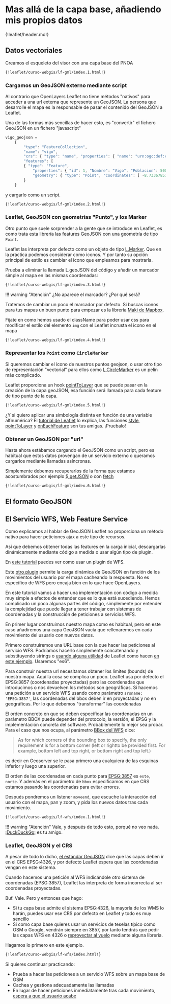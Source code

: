 # Mas allá de la capa base, añadiendo mis propios datos

{!leaflet/header.md!}

## Datos vectoriales

Creamos el esqueleto del visor con una capa base del PNOA

```html
{!leaflet/curso-webgis/lf-gml/index.1.html!}
```

### Cargamos un GeoJSON externo mediante script

Al contrario que OpenLayers Leaflet no tiene métodos "nativos" para acceder a una url externa que represente un GeoJSON. La persona que desarrolle el mapa es la responsable de pasar el contenido del GeoJSON a Leaflet.

Una de las formas más sencillas de hacer esto, es "convertir" el fichero GeoJSON en un fichero "javascript"
    
```javascript hl_lines="1"
vigo_geojson = 
    {
        "type": "FeatureCollection",
        "name": "vigo",
        "crs": { "type": "name", "properties": { "name": "urn:ogc:def:crs:OGC:1.3:CRS84" } },
        "features": [
        { "type": "Feature", 
            "properties": { "id": 1, "Nombre": "Vigo", "Poblacion": 500000 }, 
            "geometry": { "type": "Point", "coordinates": [ -8.733678516914864, 42.219577180236797 ] } 
        }
    }
```
    
y cargarlo como un script.

```html hl_lines="19 30"
{!leaflet/curso-webgis/lf-gml/index.2.html!}
```

### Leaflet, GeoJSON con geometrías "Punto", y los Marker

Otro punto que suele sorprender a la gente que se introduce en Leaflet, es como trata esta librería las features GeoJSON con una geometría de tipo `Point`.

Leaflet las interpreta por defecto como un objeto de tipo [L.Marker](https://leafletjs.com/reference-1.3.4.html#marker). Que en la práctica podemos considerar como iconos. Y por tanto su opción principal de estilo es cambiar el icono que empleamos para mostrarla.
    
Prueba a eliminar la llamada L.geoJSON del código y añadir un marcador simple al mapa en las mismas coordenadas:

```html
{!leaflet/curso-webgis/lf-gml/index.3.html!}
```

!!! warning "Atención"
    ¿No aparece el marcador? ¿Por qué será?


Tratemos de cambiar un poco el marcador por defecto. Si buscas iconos para tus mapas un buen punto para empezar es la librería [Maki de Mapbox](https://www.mapbox.com/maki-icons/).
    
Fijate en como hemos usado el className para poder usar css para modificar el estilo del elemento `img` con el Leaflet incrusta el icono en el mapa

```html
{!leaflet/curso-webgis/lf-gml/index.4.html!}
```

### Representar los `Point` como `CircleMarker`

Si queremos cambiar el ícono de nuestros puntos geojson, o usar otro tipo de representación "vectorial" para ellos como [L.CircleMarker](https://leafletjs.com/reference-1.3.4.html#circlemarker) es un pelín más complicado.

Leaflet proporciona un hook [pointToLayer](https://leafletjs.com/reference-1.3.4.html#geojson-pointtolayer) que se puede pasar en la creación de la capa geoJSON, esa función será llamada para cada feature de tipo punto de la capa.

```html
{!leaflet/curso-webgis/lf-gml/index.5.html!}
```

    
¿Y si quiero aplicar una simbología distinta en función de una variable alfnumérica? El [tutorial de Leaflet](https://leafletjs.com/examples/geojson/) lo explica, las funciones [style](https://leafletjs.com/reference-1.3.4.html#geojson-style), [pointToLayer](https://leafletjs.com/reference-1.3.4.html#geojson-pointtolayer) y [onEachFeature](https://leafletjs.com/reference-1.3.4.html#geojson-oneachfeature) son tus amigas. ¡Pruebalo!

### Obtener un GeoJSON por "url"

Hasta ahora estábamos cargando el GeoJSON como un script, pero es habitual que estos datos provengan de un servicio externo o queramos cargarlos mediante llamadas asíncronas.

Simplemente debemos recuperarlos de la forma que estamos acostumbrados por ejemplo [$.getJSON](https://api.jquery.com/jquery.getjson/) o con [fetch](https://developer.mozilla.org/en-US/docs/Web/API/Fetch_API)

```html
{!leaflet/curso-webgis/lf-gml/index.6.html!}
```

## El formato GeoJSON

## El Servicio WFS, Web **Feature** Service

Como explicamos al hablar de GeoJSON Leaflet no proporciona un método nativo para hacer peticiones ajax a este tipo de recursos.
    
Así que debemos obtener todas las features en la carga inicial, descargarlas dinámicamente mediante código a medida o usar algún tipo de plugin.
    
En [este tutorial](https://mappinggis.com/2016/06/anadir-servicio-wfs-leaflet/) puedes ver como usar un plugin de WFS.
    
Este [otro plugin](https://github.com/stefanocudini/leaflet-layerjson) permite la carga dinámica de GeoJSON en función de los movimientos del usuario por el mapa cacheando la respuesta. No es específico de WFS pero encaja bien en lo que hace OpenLayers.
    
En este tutorial vamos a hacer una implementación con código a medida muy simple a efectos de entender que es lo que está sucediendo. Hemos complicado un poco algunas partes del código, simplemente por entender la complejidad que puede llegar a tener trabajar con sistemas de coordenadas y la construcción de peticiones a servicios WFS.
    
En primer lugar construimos nuestro mapa como es habitual, pero en este caso añadiremos una capa GeoJSON vacía que rellenaremos en cada movimiento del usuario con nuevos datos.
    
Primero construiremos una URL base con la que hacer las peticiones al servicio WFS. Podríamos hacerlo simplemente concatenando y substituyendo strings o [usando alguna utilidad](https://leafletjs.com/reference-1.3.4.html#util) de Leaflet como hacen [en este ejemplo](http://jsfiddle.net/expedio/8r1ncv6a/). Usaremos "es6".
    
Para construír nuestra url necesitamos obtener los límites (bounds) de nuestro mapa. Aquí la cosa se complica un poco. Leaflet usa por defecto el EPSG:3857 (coordenadas proyectadas) pero las coordenadas que introducimos o nos devuelven los métodos son geográficas. Si hacemos una petición a un servicio WFS usando como parámetro `srsname: 'EPSG:3857'`, las coordenadas del bbox deben ir en proyectadas y no en geográficas. Por lo que debemos "transformar" las coordenadas
    
El orden concreto en que se deben especificar las coordenadas en un parámetro BBOX puede depender del protocolo, la versión, el EPSG y la implementación concreta del software. Probablemente lo mejor sea probar. Para el caso que nos ocupa, al parámetro [BBox del WFS](http://docs.geoserver.org/latest/en/user/services/wfs/reference.html#getfeature) dice:

> As for which corners of the bounding box to specify, the only requirement is for a 
> bottom corner (left or rightto be provided first. For example, bottom left and top right,
> or bottom right and top left.)

es decir en Geoserver se le pasa primero una cualquiera de las esquinas inferior y luego una superior.
    
El orden de las coordenadas en cada punto para [EPSG:3857](http://epsg.io/3857) es `este, norte`. Y además en el parámetro de `bbox` especificamos en que CRS estamos pasando las coordenadas para evitar errores.
    
Después pondremos un listener `moveend`, que escuche la interacción del usuario con el mapa, pan y zoom, y pida los nuevos datos tras cada movimiento.

```html
{!leaflet/curso-webgis/lf-wfs/index.1.html!}
```

!!! warning "Atención"
    Vale, y después de todo esto, porqué no veo nada. ¡[DuckDuckGo](https://duckduckgo.com/)¡ es tu amigo.

### Leaflet, GeoJSON y el CRS

A pesar de todo lo dicho, [el estándar GeoJSON](https://tools.ietf.org/html/rfc7946#section-4) dice que las capas deben ir en el CRS EPSG:4326, y por defecto Leaflet espera que las coordenadas vengan en este sistema.
    
Cuando hacemos una petición al WFS indicándole otro sistema de coordenadas (EPSG:3857), Leaflet las interpreta de forma incorrecta al ser coordenadas proyectadas.
    
Buf. Vale. Pero y entonces que hago:
    
* Si tu capa base admite el sistema EPSG:4326, la mayoría de los WMS lo harán, puedes usar ese CRS por defecto en Leaflet y todo es muy sencillo
* Si como capa base quieres usar un servicios de teselas típico como OSM o Google, vendrán siempre en 3857, por tanto tendrás que pedir las capas WFS en 4326 o [reproyectar al vuelo](https://gis.stackexchange.com/questions/189126/leaflet-geojson-with-projected-coordinates-3857) mediante alguna librería.
    
Hagamos lo primero en este ejemplo.

```html hl_lines="25 49 63"
{!leaflet/curso-webgis/lf-wfs/index.html!}
```
    

Si quieres continuar practicando:

* Prueba a hacer las peticiones a un servicio WFS sobre un mapa base de OSM
* Cachea y gestiona adecuadamente las llamadas
* En lugar de hacer peticiones inmediatamente tras cada movimiento, [espera a que el usuario acabe](https://leafletjs.com/reference-1.3.4.html#util-throttle)
